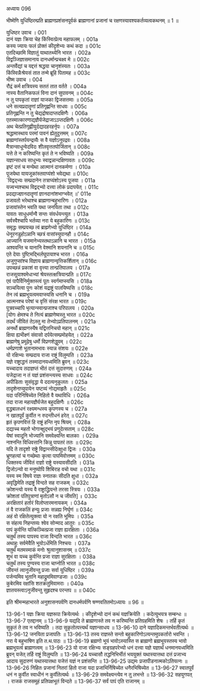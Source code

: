 अध्यायः 096

भीष्मेणि युधिष्ठिरम्प्रति ब्राह्मणप्रशंसनपूर्वकं ब्राह्मणानां प्रजानां च रक्षणस्यावश्यकर्तव्यत्वकथनम् ॥ 1 ॥

युधिष्ठर उवाच ।	001  
दानं यज्ञः क्रिया चेह किंस्वित्प्रेत्य महाफलम् ।	001a  
कस्य ज्यायः फलं प्रोक्तं कीदृशेभ्यः कथं कदा ॥	001c  
एतदिच्छामि विज्ञातुं याथातथ्येनि भारत ।	002a  
विद्वञ्जिज्ञासमानाय दानधर्मान्प्रचक्ष्व मे ॥	002c  
अन्तर्वेद्यां च यद्दत्तं श्रद्धया चानृशंस्यतः ।	003a  
किंस्विन्नैःश्रेयसं तात तन्मे ब्रूहि पितामह ॥	003c  
भीष्म उवाच ।	004  
रौद्रं कर्म क्षत्रियस्य सततं तात वर्तते ।	004a  
नास्य वैतानिकफलं विना दानं सुपावनम् ॥	004c  
न तु पापकृतां राज्ञां याजका द्विजसत्तमाः ॥	005a  
धने सत्यप्रदातॄणां प्रतिगृह्णन्ति साधवः ॥	005c  
प्रतिगृह्णन्ति न तु चेद्यद्रोषादाप्तदक्षिणैः ।	006a  
एतस्मात्कारणाद्यज्ञैर्यजेद्राजाऽऽप्तदक्षिणैः ॥	006c  
अथ चेत्प्रतिगृह्णीयुर्दद्यादहरहर्नृपः ।	007a  
श्रद्धामास्थाय परमां पावनं ह्येतुदुत्तमम् ॥	007c  
ब्राह्मणांस्तर्पयन्द्रव्यैः स वै यज्ञोऽनुपद्रवः ।	008a  
मैत्रान्साधून्वेदविदः शीलवृत्ततपोर्जितान् ॥	008c  
यत्ते ते न करिष्यन्ति कृतं ते न भविष्यति ।	009a  
यज्ञान्साधय साधुभ्यः स्वाद्वन्नान्दक्षिणावतः ॥	009c  
इष्टं दत्तं च मन्येथा आत्मानं दानकर्मणा ।	010a  
पूजयेथा यायजूकांस्तवाप्यंशो भवेद्यथा ॥	010c  
`विद्वद्भ्यः सम्प्रदानेन तत्राप्यंशोऽस्य पूजया ।	011a  
यज्वभ्यश्चाथ विद्वद्भ्यो दत्त्वा लोकं प्रदापयेत् ।	011c  
प्रदद्याज्ज्ञानदातॄणां ज्ञानदानांशभाग्भवेत् ॥'	011e  
प्रजावतो भरेथाश्च ब्राह्मणान्बहुभारिणः ।	012a  
प्रजावांस्तेन भवति यथा जनयिता तथा ॥	012c  
यावतः साधुधर्मान्वै सन्तः संवर्धयन्त्युत ।	013a  
सर्वस्वैश्चापि भर्तव्या नरा ये बहुकारिणः ॥	013c  
समृद्धः सम्प्रयच्छ त्वं ब्राह्म्णेभ्यो युधिष्ठिर ।	014a  
धेनूरनडुहोऽन्नानि च्छत्रं वासांस्युपानहौ ॥	014c  
आज्यानि यजमानेभ्यस्तथाऽन्नानि च भारत ।	015a  
अश्ववन्ति च यानानि वेश्मानि शयनानि च ॥	015c  
एते देयाः पुष्टिमद्भिर्लघूपायाश्च भारत ।	016a  
अजुगुप्सांश्च विज्ञाय ब्राह्मणान्वृत्तिकर्शितान् ॥	016c  
उपच्छन्नं प्रकाशं वा वृत्त्या तान्प्रतिपालय ।	017a  
राजसूयाश्वमेधाभ्यां श्रेयस्तत्क्षत्रियान्प्रति ॥	017c  
एवं पापैर्विनिर्मुक्तस्त्वं पूतः स्वर्गमाप्स्यसि ।	018a  
सञ्चयित्वा पुनः कोशं यद्राष्ट्रं पालयिष्यसि ॥	018c  
तेन त्वं ब्रह्मभूयत्वमवाप्स्यसि धनानि च ।	019a  
आत्मनश्च परेषां च वृत्तिं संरक्ष भारत ॥	019c  
पुत्रवच्चापि भृत्यान्स्वान्प्रजाश्च परिपालय ।	020a  
[योगः क्षेमश्च ते नित्यं ब्राह्मणेष्वस्तु भारत ॥	020c  
तदर्थं जीवितं तेऽस्तु मा तेभ्योऽप्रतिपालनम् ।	021a  
अनर्थो ब्राह्मणस्यैष यद्वित्तनिचयो महान् ॥	021c  
क्षिया ह्यभीक्ष्णं संवासो दर्पयेत्सम्प्रमोहयेत् ।	022a  
ब्राह्मणेषु प्रमूढेषु धर्मो विप्रणशेद्धुवम् ।	022c  
धर्मप्रणाशे भूतानामभावः स्यान्न संशयः ॥	022e  
यो रक्षिभ्यः सम्प्रदाय राजा राष्ट्रं विलुम्पति ।	023a  
यज्ञे राष्ट्राद्धनं तस्मादानयध्वमिति ब्रुवन् ॥	023c  
यच्चादाय तदाज्ञप्तं भीतं दत्तं सुदारुणम् ।	024a  
यजेद्राजा न तं यज्ञं प्रशंसन्त्यस्य साधवः ॥	024c  
अपीडिताः सुसंवृद्धा ये ददत्यनुकूलतः ।	025a  
तादृशेनाप्युपायेन यष्टव्यं नोद्यमाहृतैः ॥	025c  
यदा परिनिषिच्येत निहितो वै यथाविधि ।	026a  
तदा राजा महायज्ञैर्यजेत बहुदक्षिणैः ॥	026c  
वृद्धबालधनं रक्ष्यमन्धस्य कृपणस्य च ।	027a  
न खातपूर्वं कुर्वीत न रुदन्तीधनं हरेत् ॥	027c  
हृतं कृपणवित्तं हि राष्ट्रं हन्ति नृप श्रियम् ।	028a  
दद्याच्च महतो भोगान्क्षुद्भयं प्रणुदेत्सताम् ॥	028c  
येषां स्वादूनि भोज्यानि समवेक्ष्यन्ति बालकाः ।	029a  
नाश्नन्ति विधिवत्तानि किन्नु पापतरं ततः ॥	029c  
यदि ते तादृशो राष्ट्रे विद्वान्त्सीदेत्क्षुधा द्विजः ।	030a  
भ्रूणहत्यां च गच्छेथाः कृत्वा पापमिवोत्तमम् ॥	030c  
धिक्तस्य जीवितं राज्ञो राष्ट्रे यस्यावसीदति ।	031a  
द्विजोऽन्यो वा मनुष्योपि शिबिराह वचो यथा ॥	031c  
यस्य स्म विषये राज्ञः स्नातकः सीदति क्षुधा ।	032a  
अवृद्धिमेति तद्राष्ट्रं विन्दते सह राजकम् ॥	032c  
क्रोशन्त्यो यस्य वै राष्ट्राद्ध्रियन्ते तरसा स्त्रियः ।	033a  
क्रोशतां पतिपुत्राणां मृतोऽसौ न च जीवति] ॥	033c  
अरक्षितारं हर्तारं विलोप्तारमनायकम् ।	034a  
तं वै राजकलिं हन्युः प्रजाः सन्नह्य निर्घृणं ॥	034c  
अहं वो रक्षितेत्युक्त्वा यो न रक्षति भूमिपः ।	035a  
स संहत्य निहन्तव्यः श्वेव सोन्माद आतुरः ॥	035c  
पापं कुर्वन्ति यत्किञ्चित्प्रजा राज्ञा ह्यरक्षिताः ।	036a  
चतुर्थं तस्य पापस्य राजा विन्दति भारत ॥	036c  
अथाहुः सर्वमेवैति भूयोऽर्धमिति निश्चयः ।	037a  
चतुर्थं मतमस्माकं मनोः श्रुत्वानुशासनम् ॥	037c  
शुभं वा यच्च कुर्वन्ति प्रजा राज्ञा सुरक्षिताः ।	038a  
चतुर्थं तस्य पुण्यस्य राजा चाप्नोति भारत ॥	038c  
जीवन्तं त्वानुजीवन्तु प्रजाः सर्वा युधिष्ठिर ।	039a  
पर्जन्यमिव भूतानि महाद्रुममिवाण्डजाः ॥	039c  
कुबेरमिव रक्षांसि शतक्रतुमिवामराः ।	040a  
ज्ञातयस्त्वाऽनुजीवन्तु सुहृदश्च परन्तप ॥ ॥	040c  

इति श्रीमन्महाभारते अनुशासनपर्वणि दानधर्मपर्वणि षण्णवतितमोऽध्यायः ॥ 96 ॥

13-96-1 यज्ञः क्रिया यज्ञरूपा क्रियेत्यर्थः । कीदृशेभ्यो दानं कथं यज्ञक्रियेति । कदेत्युभयत्र सम्बन्धः ॥ 13-96-7 एतद्दानम् ॥ 13-96-9 यद्यदि ते ब्राह्मणास्ते तव न करिष्यन्ति प्रतिग्रहमिति शेषः । तर्हि कृतं सुकृतं ते तव न भविष्यति । तदा सुकृतोत्पत्त्यर्थं यज्ञान्साधय ॥ 13-96-10 दाने यज्ञादिकमन्तर्भवतीत्यर्थः ॥13-96-12 जनयिता प्रजापतिः ॥ 13-96-13 तस्य राज्ञस्ते सन्तो बहुकारिणोऽत्यन्तमुपकर्तारो भवन्ति । नरा ये बहुभाषिण इति त.थ.पाठः ॥ 13-96-19 ब्रह्मणो भूयं भावोऽस्यास्ति स ब्राह्मणो ब्रह्मभूयस्तस्य भावो ब्रह्मभूयत्वं ब्राह्मणत्वम् ॥ 13-96-23 यो राजा रक्षिभ्यः सङ्ग्रहपरेभ्यो धनं दत्त्वा यज्ञे यज्ञार्थं धनमानयध्वमिति ब्रुवन् यजेत् तर्हि राष्ट्रं विलुम्पति ॥ 13-96-24 यच्चासौ तद्धनिभिर्भीतं भययुक्तं यथास्यात्तथा दत्तं प्रजाभ्य आदाय सुदारुणं यथास्यात्तथा यजेत्तं यज्ञं न प्रशंसन्ति ॥ 13-96-25 उद्यमः प्रजापीडनात्मकोऽतियत्नः ॥ 13-96-26 निहितः प्रजानां नितरां हितो राजा यदा प्रजाभिर्निषिच्येत धनैरभिषिच्येत ॥ 13-96-27 स्वातपूर्वं धनं न कुर्वीत स्वाधीनं न कुर्वीतेत्यर्थः ॥ 13-96-29 समवेक्ष्यन्त्येव न तु लभन्ते ॥ 13-96-32 सहयुगपत् । राजकं राजसमूहं प्रतिपक्षभूतं विन्दते ॥ 13-96-37 सर्वं पापं एति राजानम् ॥
